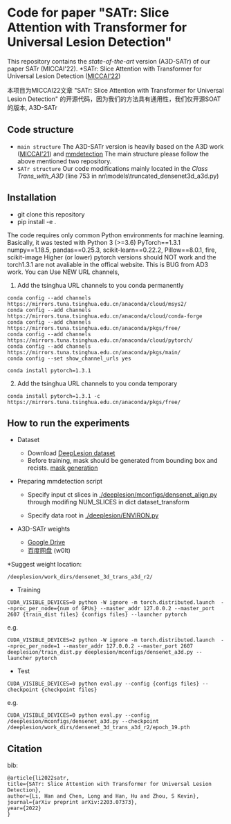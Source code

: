 
# Code for paper "SATr: Slice Attention with Transformer for Universal Lesion Detection"

This repository contains the *state-of-the-art* version (A3D-SATr) of our paper SATr (MICCAI'22). 
*SATr: Slice Attention with Transformer for Universal Lesion Detection ([MICCAI'22](https://arxiv.org/abs/2203.07373))

本项目为MICCAI22文章 "SATr: Slice Attention with Transformer for Universal Lesion Detection" 的开源代码，因为我们的方法具有通用性，我们仅开源SOAT的版本, A3D-SATr

## Code structure
* ``main structure``
The A3D-SATr version is heavily based on the A3D work ([MICCAI'21](https://github.com/M3DV/AlignShift)) and [mmdetection](https://github.com/open-mmlab/mmdetection)
The main structure please follow the above mentioned two repository.
* ``SATr structure``
Our code modifications mainly located in the *Class Trans_with_A3D* (line 753 in nn\models\truncated_densenet3d_a3d.py)

## Installation

 * git clone this repository
 * pip install -e . 
 
The code requires only common Python environments for machine learning. Basically, it was tested with
Python 3 (>=3.6)
PyTorch==1.3.1
numpy==1.18.5, pandas==0.25.3, scikit-learn==0.22.2, Pillow==8.0.1, fire, scikit-image
Higher (or lower) pytorch versions should NOT work and the torch1.3.1 are not avaliable in the offical website. This is BUG from AD3 work.
You can Use NEW URL channels, 
1. Add the tsinghua URL channels to you conda permanently
```
conda config --add channels https://mirrors.tuna.tsinghua.edu.cn/anaconda/cloud/msys2/
conda config --add channels https://mirrors.tuna.tsinghua.edu.cn/anaconda/cloud/conda-forge
conda config --add channels https://mirrors.tuna.tsinghua.edu.cn/anaconda/pkgs/free/
conda config --add channels https://mirrors.tuna.tsinghua.edu.cn/anaconda/cloud/pytorch/
conda config --add channels https://mirrors.tuna.tsinghua.edu.cn/anaconda/pkgs/main/
conda config --set show_channel_urls yes

conda install pytorch=1.3.1 
```
2. Add the tsinghua URL channels to you conda temporary
```
conda install pytorch=1.3.1 -c https://mirrors.tuna.tsinghua.edu.cn/anaconda/pkgs/free/
```

## How to run the experiments

* Dataset

  * Download [DeepLesion dataset](https://nihcc.box.com/v/DeepLesion)
  * Before training, mask should be generated from bounding box and recists. [mask generation](./deeplesion/dataset/generate_mask_with_grabcut.md)

* Preparing mmdetection script

  * Specify input ct slices in [./deeplesion/mconfigs/densenet_align.py](./deeplesion/mconfigs/densenet_align.py) through modifing NUM_SLICES in dict dataset_transform
  
  * Specify data root in [./deeplesion/ENVIRON.py](./deeplesion/ENVIRON.py)
  
* A3D-SATr weights
   * [Google Drive](https://drive.google.com/file/d/1jVTkwmE9HCTGmRjmTAuY6BhGRkHORddf/view?usp=sharing)
   * [百度网盘](https://pan.baidu.com/s/1FrpDP1ZLSsd8lWNvNQcDMQ) (w0lt)
 
 *Suggest weight location:
 ```
 /deeplesion/work_dirs/densenet_3d_trans_a3d_r2/
 ```


* Training
```
CUDA_VISIBLE_DEVICES=0 python -W ignore -m torch.distributed.launch  --nproc_per_node={num of GPUs} --master_addr 127.0.0.2 --master_port 2607 {train_dist files} {configs files} --launcher pytorch
```
e.g.
```
CUDA_VISIBLE_DEVICES=2 python -W ignore -m torch.distributed.launch  --nproc_per_node=1 --master_addr 127.0.0.2 --master_port 2607 deeplesion/train_dist.py deeplesion/mconfigs/densenet_a3d.py --launcher pytorch
```
* Test 
```
CUDA_VISIBLE_DEVICES=0 python eval.py --config {configs files} --checkpoint {checkpoint files}
```
e.g.
```
CUDA_VISIBLE_DEVICES=0 python eval.py --config /deeplesion/mconfigs/densenet_a3d.py --checkpoint /deeplesion/work_dirs/densenet_3d_trans_a3d_r2/epoch_19.pth
```
## Citation
bib:

    @article{li2022satr,
    title={SATr: Slice Attention with Transformer for Universal Lesion Detection},
    author={Li, Han and Chen, Long and Han, Hu and Zhou, S Kevin},
    journal={arXiv preprint arXiv:2203.07373},
    year={2022}
    }

